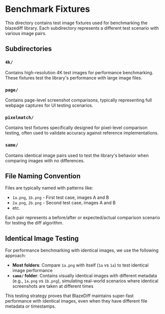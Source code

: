 # Benchmark Fixtures

This directory contains test image fixtures used for benchmarking the blazediff library. Each subdirectory represents a different test scenario with various image pairs.

## Subdirectories

### `4k/`
Contains high-resolution 4K test images for performance benchmarking. These fixtures test the library's performance with large image files.

### `page/`
Contains page-level screenshot comparisons, typically representing full webpage captures for UI testing scenarios.

### `pixelmatch/`
Contains test fixtures specifically designed for pixel-level comparison testing, often used to validate accuracy against reference implementations.

### `same/`
Contains identical image pairs used to test the library's behavior when comparing images with no differences.

## File Naming Convention

Files are typically named with patterns like:
- `1a.png`, `1b.png` - First test case, images A and B
- `2a.png`, `2b.png` - Second test case, images A and B
- etc.

Each pair represents a before/after or expected/actual comparison scenario for testing the diff algorithm.

## Identical Image Testing

For performance benchmarking with identical images, we use the following approach:
- **Most folders**: Compare `1a.png` with itself (`1a` vs `1a`) to test identical image performance
- **`same/` folder**: Contains visually identical images with different metadata (e.g., `1a.png` vs `1b.png`), simulating real-world scenarios where identical screenshots are taken at different times

This testing strategy proves that BlazeDiff maintains super-fast performance with identical images, even when they have different file metadata or timestamps.